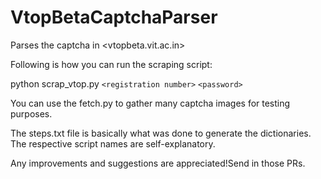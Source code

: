 # VtopBetaCaptchaParser
Parses the captcha in <vtopbeta.vit.ac.in>


Following is how you can run the scraping script:

python scrap_vtop.py `<registration number>` `<password>`

 You can use the fetch.py to gather many captcha images for testing purposes.

 The steps.txt file is basically what was done to generate the dictionaries. The respective script names are self-explanatory.




 Any improvements and suggestions are appreciated!Send in those PRs.
